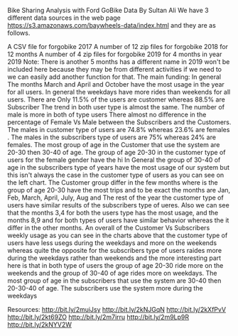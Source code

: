 Bike Sharing Analysis with Ford GoBike Data
By Sultan Ali
We have 3 different data sources in the web page https://s3.amazonaws.com/baywheels-data/index.html and they are as follows. 

A CSV file for forgobike 2017
A number of 12 zip files for forgobike 2018 for 12 months
A number of 4 zip files for forgobike 2019 for 4 months in year 2019 Note: There is another 5 months has a different name in 2019 won't be included here because they may be from different activities if we need to we can easily add another function for that.
The main funding: 
In general The months March and April and October have the most usage in the year for all users. 
In general the weekdays have more rides than weekends for all users.
There are Only 11.5% of the users are customer whereas 88.5% are Subscriber
The trend in both user type is almost the same. The number of male is more in both of type users There almost no difference in the percentage of Female Vs Male between the Subscribers and the Customers.  The males in customer  type of users are 74.8% whereas 23.6% are females . The males in the subscribers type of users are 75% whereas 24% are females.
The most group of age in the Customer that use the system are 20-30 then 30-40 of age. 
The group of age 20-30 in the customer type of users for the female gender have the hi
In General the group of 30-40 of age in the subscribers type of years have the most usage of our system but this isn't always the case in the customer type of users as you can see on the left chart.  The Customer group differ in the few months where is the group of age 20-30 have the most trips and to be exact the months are Jan, Feb, March, April, July, Aug and The rest of the year the customer type of users have similar results of the subscribers type of ueres. Also we can see that the months 3,4 for both the users type has the most usage, and the months 8,9 and for both types of users have similar behavior whereas the it differ in the other months.
An overall of the  Customer Vs Subscribers weekly usage as you can see in the charts above that the customer type of users have less usegs during the weekdays and more on the weekends whereas quite the opposite for the subscribers type of users raides more during the weekdays rather than weekends and the more interesting part here is that in both type of users the group of age 20-30 ride more on the weekends and the group of 30-40 of age rides more on weekdays.
The most group of age in the subscribers that use the system are 30-40 then 20-30-40 of age. The subscribers use the system more during the weekdays
 
 
 
Resources: 
 http://bit.ly/2muiJsy
http://bit.ly/2kNJGqN
http://bit.ly/2kXfPvV
http://bit.ly/2kt69ZO
http://bit.ly/2m7irru
http://bit.ly/2m9Lp9R
http://bit.ly/2kNYV2W

